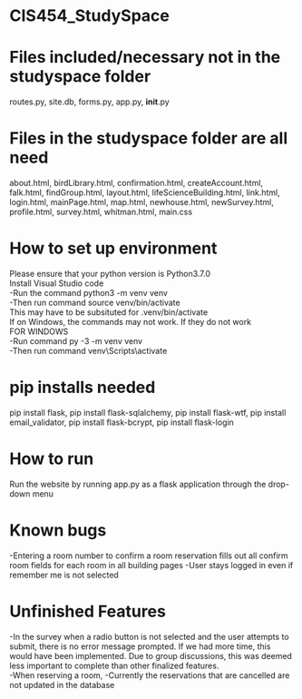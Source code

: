 # CIS454_StudySpace
# Files included/necessary not in the studyspace folder  
routes.py, site.db, forms.py, app.py, __init__.py


# Files in the studyspace folder are all need  
about.html, birdLibrary.html, confirmation.html, createAccount.html, falk.html, findGroup.html,
layout.html, lifeScienceBuilding.html, link.html, login.html, mainPage.html, map.html, 
newhouse.html, newSurvey.html, profile.html, survey.html, whitman.html, main.css


# How to set up environment  
Please ensure that your python version is Python3.7.0  
Install Visual Studio code  
-Run the command python3 -m venv venv  
-Then run command source venv/bin/activate  
This may have to be subsituted for .venv/bin/activate  
If on Windows, the commands may not work. If they do not work  
FOR WINDOWS  
-Run command py -3 -m venv venv  
-Then run command venv\Scripts\activate


# pip installs needed  
pip install flask, pip install flask-sqlalchemy, pip install flask-wtf, pip install email_validator,
pip install flask-bcrypt, pip install flask-login


# How to run  
Run the website by running app.py as a flask application through the drop-down menu

# Known bugs    
-Entering a room number to confirm a room reservation fills out all confirm room fields for each room in all building pages
-User stays logged in even if remember me is not selected

# Unfinished Features
-In the survey when a radio button is not selected and the user attempts to submit, there is no error message prompted. If we had more time, this would have been implemented. Due to group discussions, this was deemed less important to complete than other finalized features.  
-When reserving a room, 
-Currently the reservations that are cancelled are not updated in the database


